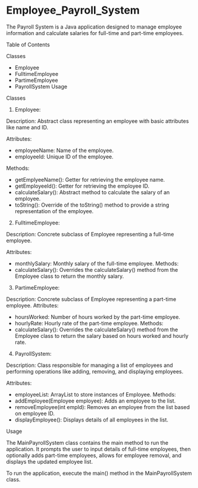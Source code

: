 # Employee_Payroll_System

The Payroll System is a Java application designed to manage employee information and calculate salaries for full-time and part-time employees.

Table of Contents

Classes
  - Employee
  - FulltimeEmployee
  - PartimeEmployee
  - PayrollSystem
Usage

Classes

1) Employee:

Description: Abstract class representing an employee with basic attributes like name and ID.

Attributes:
- employeeName: Name of the employee.
- employeeId: Unique ID of the employee.

Methods:
- getEmplyeeName(): Getter for retrieving the employee name.
- getEmployeeId(): Getter for retrieving the employee ID.
- calculateSalary(): Abstract method to calculate the salary of an employee.
- toString(): Override of the toString() method to provide a string representation of the employee.

2) FulltimeEmployee:

Description: Concrete subclass of Employee representing a full-time employee.

Attributes:
- monthlySalary: Monthly salary of the full-time employee.
Methods:
- calculateSalary(): Overrides the calculateSalary() method from the Employee class to return the monthly salary.

3) PartimeEmployee:

Description: Concrete subclass of Employee representing a part-time employee.
Attributes:
- hoursWorked: Number of hours worked by the part-time employee.
- hourlyRate: Hourly rate of the part-time employee.
Methods:
- calculateSalary(): Overrides the calculateSalary() method from the Employee class to return the salary based on hours worked and hourly rate.

4) PayrollSystem:

Description: Class responsible for managing a list of employees and performing operations like adding, removing, and displaying employees.

Attributes:
- employeeList: ArrayList to store instances of Employee.
Methods:
- addEmployee(Employee employee): Adds an employee to the list.
- removeEmployee(int empId): Removes an employee from the list based on employee ID.
- displayEmployee(): Displays details of all employees in the list.

Usage

The MainPayrollSystem class contains the main method to run the application. It prompts the user to input details of full-time employees, then optionally adds part-time employees, allows for employee removal, and displays the updated employee list.

To run the application, execute the main() method in the MainPayrollSystem class.
